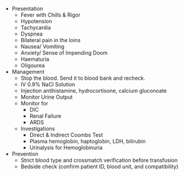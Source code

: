 - Presentation
	- Fever with Chills & Rigor
	- Hypotension
	- Tachycardia
	- Dyspnea
	- Bilateral pain in the loins
	- Nausea/ Vomiting
	- Anxiety/ Sense of Impending Doom
	- Haematuria
	- Oligourea
- Management
	- Stop the blood. Send it to blood bank and recheck.
	- IV 0.9% NaCl Solution
	- Injection antihistamine, hydrocortisone, calcium gluconoate
	- Monitor Urine Output
	- Monitor for
		- DIC
		- Renal Failure
		- ARDS
	- Investigations
		- Direct & Indirect Coombs Test
		- Plasma hemoglobin, haptoglobin, LDH, bilirubin
		- Urinalysis for Hemoglobinuria
- Prevention
	- Strict blood type and crossmatch verification before transfusion
	- Bedside check (confirm patient ID, blood unit, and compatibility)